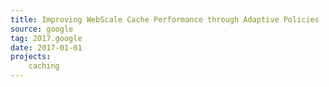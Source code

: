 ```yaml
---
title: Improving WebScale Cache Performance through Adaptive Policies
source: google
tag: 2017.google
date: 2017-01-01
projects:
    caching
---
```



